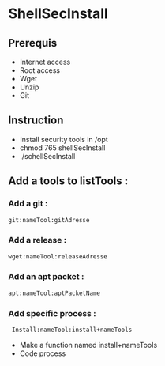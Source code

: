 # ShellSecInstall

## Prerequis
 * Internet access
 * Root access
 * Wget
 * Unzip
 * Git
	
## Instruction 
 * Install security tools in /opt 
 * chmod 765 shellSecInstall 
 * ./schellSecInstall

## Add a tools to listTools :
### Add a git :
```sh
git:nameTool:gitAdresse
```

### Add a release :
```sh
wget:nameTool:releaseAdresse
```

### Add an apt packet :
```sh
apt:nameTool:aptPacketName
```

### Add specific process : 
```sh
 Install:nameTool:install+nameTools 
```
 * Make a function named install+nameTools
 * Code process

